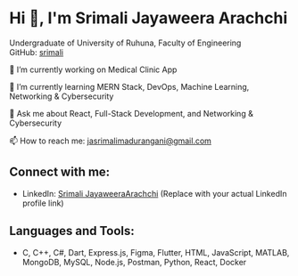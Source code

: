 # Hi 👋, I'm Srimali Jayaweera Arachchi

Undergraduate of University of Ruhuna, Faculty of Engineering  
GitHub: [srimali](https://github.com/srimali)

🔭 I’m currently working on Medical Clinic App

🌱 I’m currently learning MERN Stack, DevOps, Machine Learning, Networking & Cybersecurity

💬 Ask me about React, Full-Stack Development, and Networking & Cybersecurity

📫 How to reach me: jasrimalimadurangani@gmail.com

## Connect with me:
- LinkedIn: [Srimali JayaweeraArachchi]([https://www.linkedin.com/in/srimali-jayaweera](https://www.linkedin.com/in/srimali-jayaweeraarachchi-824937261?lipi=urn%3Ali%3Apage%3Ad_flagship3_profile_view_base_contact_details%3BnQw6gJeqSNKVqOYP2r72WQ%3D%3D)) (Replace with your actual LinkedIn profile link)

## Languages and Tools:
- C, C++, C#, Dart, Express.js, Figma, Flutter, HTML, JavaScript, MATLAB, MongoDB, MySQL, Node.js, Postman, Python, React, Docker
